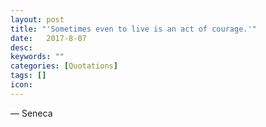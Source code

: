 ```yaml
---
layout: post
title: "'Sometimes even to live is an act of courage.'"
date:   2017-8-07
desc:
keywords: ""
categories: [Quotations]
tags: []
icon:
---
```

― Seneca

